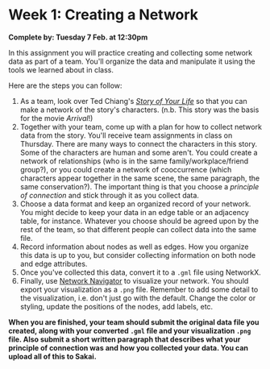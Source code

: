 # Week 1: Creating a Network

**Complete by: Tuesday 7 Feb. at 12:30pm**

In this assignment you will practice creating and collecting some network data as part of a team. You'll organize the data and manipulate it using the tools we learned about in class.

Here are the steps you can follow:

1. As a team, look over Ted Chiang's [*Story of Your Life*](https://sakai.washjeff.edu/access/content/group/25302-CIS-397-01-2023SPG/chiang_storyofyourlife.pdf) so that you can make a network of the story's characters. (n.b. This story was the basis for the movie *Arrival*!)
2. Together with your team, come up with a plan for how to collect network data from the story. You'll receive team assignments in class on Thursday. There are many ways to connect the characters in this story. Some of the characters are human and some aren't. You could create a network of relationships (who is in the same family/workplace/friend group?), or you could create a network of cooccurrence (which characters appear together in the same scene, the same paragraph, the same conservation?). The important thing is that you choose a *principle of connection* and stick through it as you collect data.
3. Choose a data format and keep an organized record of your network. You might decide to keep your data in an edge table or an adjacency table, for instance. Whatever you choose should be agreed upon by the rest of the team, so that different people can collect data into the same file.
4. Record information about nodes as well as edges. How you organize this data is up to you, but consider collecting information on both node and edge attributes.
5. Once you've collected this data, convert it to a `.gml` file using NetworkX.
6. Finally, use [Network Navigator](https://networknavigator.jrladd.com/) to visualize your network. You should export your visualization as a `.png` file. Remember to add some detail to the visualization, i.e. don't just go with the default. Change the color or styling, update the positions of the nodes, add labels, etc.

**When you are finished, your team should submit the original data file you created, along with your converted `.gml` file and your visualization `.png` file. Also submit a short written paragraph that describes what your principle of connection was and how you collected your data. You can upload all of this to Sakai.**